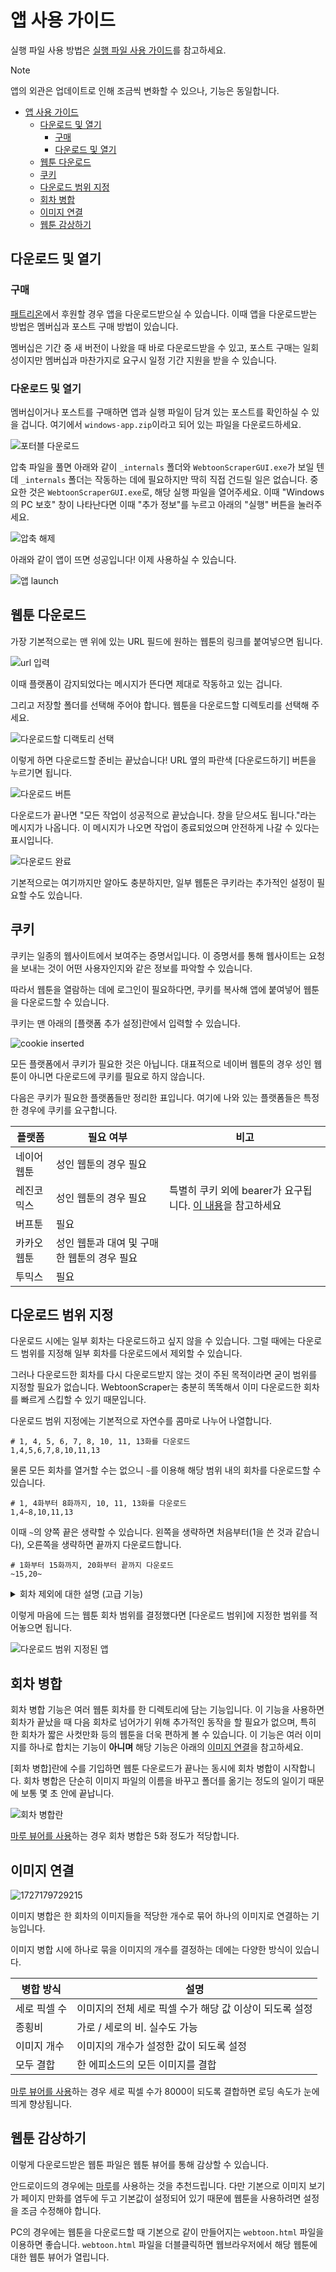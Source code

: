 # 앱 사용 가이드

실행 파일 사용 방법은 [실행 파일 사용 가이드](./executable-guide.md)를 참고하세요.

>[!NOTE]
> 앱의 외관은 업데이트로 인해 조금씩 변화할 수 있으나, 기능은 동일합니다.

* [앱 사용 가이드](#앱-사용-가이드)
    * [다운로드 및 열기](#다운로드-및-열기)
        * [구매](#구매)
        * [다운로드 및 열기](#다운로드-및-열기-1)
    * [웹툰 다운로드](#웹툰-다운로드)
    * [쿠키](#쿠키)
    * [다운로드 범위 지정](#다운로드-범위-지정)
    * [회차 병합](#회차-병합)
    * [이미지 연결](#이미지-연결)
    * [웹툰 감상하기](#웹툰-감상하기)


## 다운로드 및 열기

### 구매

[패트리온](https://www.patreon.com/ilotoki0804)에서 후원할 경우 앱을 다운로드받으실 수 있습니다.
이때 앱을 다운로드받는 방법은 멤버십과 포스트 구매 방법이 있습니다.

멤버십은 기간 중 새 버전이 나왔을 때 바로 다운로드받을 수 있고,
포스트 구매는 일회성이지만 멤버십과 마찬가지로 요구시 일정 기간 지원을 받을 수 있습니다.

### 다운로드 및 열기

멤버십이거나 포스트를 구매하면 앱과 실행 파일이 담겨 있는 포스트를 확인하실 수 있을 겁니다.
여기에서 `windows-app.zip`이라고 되어 있는 파일을 다운로드하세요.

![포터블 다운로드](image/app-guide/1726847537949.png)

압축 파일을 풀면 아래와 같이 `_internals` 폴더와 `WebtoonScraperGUI.exe`가 보일 텐데
`_internals` 폴더는 작동하는 데에 필요하지만 딱히 직접 건드릴 일은 없습니다.
중요한 것은 `WebtoonScraperGUI.exe`로, 해당 실행 파일을 열어주세요.
이때 "Windows의 PC 보호" 창이 나타난다면 이때 "추가 정보"를 누르고 아래의 "실행" 버튼을 눌러주세요.

![압축 해제](image/app-guide/1726847711981.png)

아래와 같이 앱이 뜨면 성공입니다! 이제 사용하실 수 있습니다.

![앱 launch](image/app-guide/1726848003470.png)

## 웹툰 다운로드

가장 기본적으로는 맨 위에 있는 URL 필드에 원하는 웹툰의 링크를 붙여넣으면 됩니다.

![url 입력](image/app-guide/1727100286243.png)

이때 플랫폼이 감지되었다는 메시지가 뜬다면 제대로 작동하고 있는 겁니다.

그리고 저장할 폴더를 선택해 주어야 합니다.
웹툰을 다운로드할 디렉토리를 선택해 주세요.

![다운로드할 디랙토리 선택](image/app-guide/1727107301381.png)

이렇게 하면 다운로드할 준비는 끝났습니다!
URL 옆의 파란색 [다운로드하기] 버튼을 누르기면 됩니다.

![다운로드 버튼](image/app-guide/1727112380006.png)

다운로드가 끝나면 "모든 작업이 성공적으로 끝났습니다. 창을 닫으셔도 됩니다."라는 메시지가 나옵니다.
이 메시지가 나오면 작업이 종료되었으며 안전하게 나갈 수 있다는 표시입니다.

![다운로드 완료](image/app-guide/1727179004126.png)

기본적으로는 여기까지만 알아도 충분하지만, 일부 웹툰은 쿠키라는 추가적인 설정이 필요할 수도 있습니다.

## 쿠키

쿠키는 일종의 웹사이트에서 보여주는 증명서입니다.
이 증명서를 통해 웹사이트는 요청을 보내는 것이 어떤 사용자인지와 같은 정보를 파악할 수 있습니다.

따라서 웹툰을 열람하는 데에 로그인이 필요하다면, 쿠키를 복사해 앱에 붙여넣어 웹툰을 다운로드할 수 있습니다.

쿠키는 맨 아래의 [플랫폼 추가 설정]란에서 입력할 수 있습니다.

![cookie inserted](image/app-guide/1727108032165.png)

모든 플랫폼에서 쿠키가 필요한 것은 아닙니다.
대표적으로 네이버 웹툰의 경우 성인 웹툰이 아니면 다운로드에 쿠키를 필요로 하지 않습니다.

다음은 쿠키가 필요한 플랫폼들만 정리한 표입니다.
여기에 나와 있는 플랫폼들은 특정한 경우에 쿠키를 요구합니다.

| 플랫폼 | 필요 여부 | 비고 |
|--|--|--|
| 네이어 웹툰 | 성인 웹툰의 경우 필요 | |
| 레진코믹스 | 성인 웹툰의 경우 필요 | 특별히 쿠키 외에 bearer가 요구됩니다. [이 내용](platforms.md#bearer)을 참고하세요 |
| 버프툰 | 필요 | |
| 카카오 웹툰 | 성인 웹툰과 대여 및 구매한 웹툰의 경우 필요 | |
| 투믹스 | 필요 | |

## 다운로드 범위 지정

다운로드 시에는 일부 회차는 다운로드하고 싶지 않을 수 있습니다.
그럴 때에는 다운로드 범위를 지정해 일부 회차를 다운로드에서 제외할 수 있습니다.

그러나 다운로드한 회차를 다시 다운로드받지 않는 것이 주된 목적이라면 굳이 범위를 지정할 필요가 없습니다. WebtoonScraper는 충분히 똑똑해서 이미 다운로드한 회차를 빠르게 스킵할 수 있기 때문입니다.

다운로드 범위 지정에는 기본적으로 자연수를 콤마로 나누어 나열합니다.

```
# 1, 4, 5, 6, 7, 8, 10, 11, 13화를 다운로드
1,4,5,6,7,8,10,11,13
```

물론 모든 회차를 열거할 수는 없으니 `~`를 이용해 해당 범위 내의 회차를 다운로드할 수 있습니다.

```
# 1, 4화부터 8화까지, 10, 11, 13화를 다운로드
1,4~8,10,11,13
```

이때 `~`의 양쪽 끝은 생략할 수 있습니다. 왼쪽을 생략하면 처음부터(1을 쓴 것과 같습니다), 오른쪽을 생략하면 끝까지 다운로드합니다.

```
# 1화부터 15화까지, 20화부터 끝까지 다운로드
~15,20~
```

<details>
<summary>회차 제외에 대한 설명 (고급 기능)</summary>

다운로드하지 않을 회차를 특정하는 방법을 이용할 수도 있습니다.
다운로드하지 않을 회차는 `!`을 앞에 붙여 표현하며, 오른쪽에 있는 값이 더 우선권을 갖습니다.

```
# 1, 4화부터 13화까지 다운로드하되 9화와 12화는 제외
1,4~13,!9,!12
```

원한다면 아예 다운로드하지 않을 회차만 열거할 수도 있습니다.
이때는 `!`으로 범위가 시작해야 합니다.

```
# 3, 12, 16화부터 21화까지를 제외하고 모두 다운로드
!3,!12,!16~21
```

</details>

이렇게 마음에 드는 웹툰 회차 범위를 결정했다면 [다운로드 범위]에 지정한 범위를 적어놓으면 됩니다.

![다운로드 범위 지정된 앱](image/app-guide/1727113383266.png)

## 회차 병합

회차 병합 기능은 여러 웹툰 회차를 한 디렉토리에 담는 기능입니다.
이 기능을 사용하면 회차가 끝났을 때 다음 회차로 넘어가기 위해 추가적인 동작을 할 필요가 없으며,
특히 한 회차가 짧은 사컷만화 등의 웹툰을 더욱 편하게 볼 수 있습니다.
이 기능은 여러 이미지를 하나로 합치는 기능이 **아니며** 해당 기능은 아래의 [이미지 연결](#이미지-연결)을 참고하세요.

[회차 병합]란에 수를 기입하면 웹툰 다운로드가 끝나는 동시에 회차 병합이 시작합니다.
회차 병합은 단순히 이미지 파일의 이름을 바꾸고 폴더를 옮기는 정도의 일이기 때문에 보통 몇 초 안에 끝납니다.

![회차 병합란](image/app-guide/1727113968237.png)

[마루 뷰어를 사용](#웹툰-감상하기)하는 경우 회차 병합은 5화 정도가 적당합니다.

## 이미지 연결

![1727179729215](image/app-guide/1727179729215.png)

이미지 병합은 한 회차의 이미지들을 적당한 개수로 묶어 하나의 이미지로 연결하는 기능입니다.

이미지 병합 시에 하나로 묶을 이미지의 개수를 결정하는 데에는 다양한 방식이 있습니다.

| 병합 방식 | 설명 |
| -- | -- |
| 세로 픽셀 수 | 이미지의 전체 세로 픽셀 수가 해당 값 이상이 되도록 설정 |
| 종횡비 | 가로 / 세로의 비. 실수도 가능 |
| 이미지 개수 | 이미지의 개수가 설정한 값이 되도록 설정 |
| 모두 결합 | 한 에피소드의 모든 이미지를 결합 |

[마루 뷰어를 사용](#웹툰-감상하기)하는 경우 세로 픽셀 수가 8000이 되도록 결합하면 로딩 속도가 눈에 띄게 향상됩니다.

## 웹툰 감상하기

이렇게 다운로드받은 웹툰 파일은 웹툰 뷰어를 통해 감상할 수 있습니다.

안드로이드의 경우에는 [마루](https://play.google.com/store/apps/details?id=my.geulga)를 사용하는 것을 추천드립니다.
다만 기본으로 이미지 보기가 페이지 만화를 염두에 두고 기본값이 설정되어 있기 때문에 웹툰을 사용하려면 설정을 조금 수정해야 합니다.

PC의 경우에는 웹툰을 다운로드할 때 기본으로 같이 만들어지는 `webtoon.html` 파일을 이용하면 좋습니다.
`webtoon.html` 파일을 더블클릭하면 웹브라우저에서 해당 웹툰에 대한 웹툰 뷰어가 열립니다.
